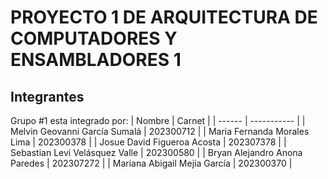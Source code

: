 # PROYECTO 1 DE ARQUITECTURA DE COMPUTADORES Y ENSAMBLADORES 1
## Integrantes 
Grupo #1 esta integrado por:
| Nombre | Carnet |
| ------ | ----------- |
| Melvin Geovanni García Sumalá | 202300712 |
| Maria Fernanda Morales Lima | 202300378 |
| Josue David Figueroa Acosta | 202307378 |
| Sebastian Levi Velásquez Valle | 202300580 |
| Bryan Alejandro Anona Paredes | 202307272 |
| Mariana Abigail Mejía García  | 202300370 |